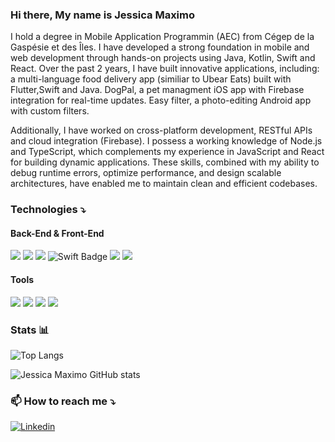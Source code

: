 ### Hi there, My name is Jessica Maximo 

 I hold a degree in Mobile Application Programmin (AEC) from Cégep de la Gaspésie et des Îles. I have developed a strong foundation in mobile and web development through hands-on projects using Java, Kotlin, Swift and React. Over the past 2 years, I have built innovative applications, including: a multi-language food delivery app (similiar to Ubear Eats) built with Flutter,Swift and Java. DogPal, a pet managment iOS app with Firebase integration for real-time updates. Easy filter, a photo-editing Android app with custom filters.

 Additionally, I have worked on cross-platform development, RESTful APIs and cloud integration (Firebase). I possess a working knowledge of Node.js and TypeScript, which complements my experience in JavaScript and React for building dynamic applications. These skills, combined with my ability to debug runtime errors, optimize performance, and design scalable architectures, have enabled me to maintain clean and efficient codebases.

### Technologies ⤵️

#### Back-End & Front-End

<img src="https://img.shields.io/badge/React-61DAFB?style=for-the-badge&logo=react&logoColor=black"/> <img src="https://img.shields.io/badge/Java-ED8B00?style=for-the-badge&logo=openjdk&logoColor=white"/> <img src="https://img.shields.io/badge/Kotlin-0095D5?&style=for-the-badge&logo=kotlin&logoColor=white"/> <img src="https://img.shields.io/badge/Swift-F05138?style=for-the-badge&logo=swift&logoColor=white" alt="Swift Badge"/> <img src="https://img.shields.io/badge/Firebase-FFCA28?style=for-the-badge&logo=firebase&logoColor=black"/> <img src="https://img.shields.io/badge/JavaScript-F7DF1E?style=for-the-badge&logo=javascript&logoColor=black"/>

#### Tools

<img src="https://img.shields.io/badge/Git-F05032?style=for-the-badge&logo=git&logoColor=white"/> <img src="https://img.shields.io/badge/GitHub-181717?style=for-the-badge&logo=github&logoColor=white"/> <img src="https://img.shields.io/badge/Android-3DDC84?style=for-the-badge&logo=android&logoColor=white"/> <img src="https://img.shields.io/badge/Xcode-1575F9?style=for-the-badge&logo=xcode&logoColor=white"/>




### Stats 📊 
 ![Top Langs](https://github-readme-stats.vercel.app/api/top-langs/?username=jessicamaximo23&layout=compact&theme=dracula)
 
 ![Jessica Maximo GitHub stats](https://github-readme-stats.vercel.app/api?username=jessicamaximo23&show_icons=true&theme=dracula)   

 
### 📫 How to reach me ⤵️

[![Linkedin](https://img.shields.io/badge/LinkedIn-0077B5?style=for-the-badge&logo=linkedin&logoColor=white)](https://www.linkedin.com/in/j%C3%A9ssicam%C3%A1ximo/) 


